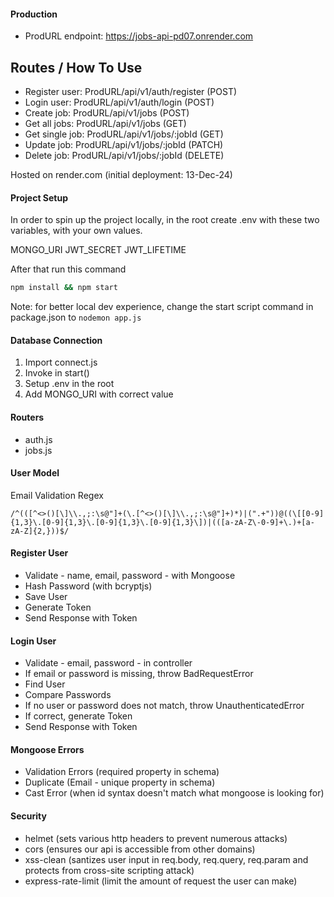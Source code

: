 #### Production

- ProdURL endpoint: https://jobs-api-pd07.onrender.com

## Routes / How To Use

- Register user: ProdURL/api/v1/auth/register (POST)
- Login user: ProdURL/api/v1/auth/login (POST)
- Create job: ProdURL/api/v1/jobs (POST)
- Get all jobs: ProdURL/api/v1/jobs (GET)
- Get single job: ProdURL/api/v1/jobs/:jobId (GET)
- Update job: ProdURL/api/v1/jobs/:jobId (PATCH)
- Delete job: ProdURL/api/v1/jobs/:jobId (DELETE)

Hosted on render.com (initial deployment: 13-Dec-24)

#### Project Setup

In order to spin up the project locally, in the root create .env with these two variables, with your own values.

MONGO_URI
JWT_SECRET
JWT_LIFETIME

After that run this command

```bash
npm install && npm start
```

Note: for better local dev experience, change the start script command in package.json to `nodemon app.js `

#### Database Connection

1. Import connect.js
2. Invoke in start()
3. Setup .env in the root
4. Add MONGO_URI with correct value

#### Routers

- auth.js
- jobs.js

#### User Model

Email Validation Regex

```regex
/^(([^<>()[\]\\.,;:\s@"]+(\.[^<>()[\]\\.,;:\s@"]+)*)|(".+"))@((\[[0-9]{1,3}\.[0-9]{1,3}\.[0-9]{1,3}\.[0-9]{1,3}\])|(([a-zA-Z\-0-9]+\.)+[a-zA-Z]{2,}))$/
```

#### Register User

- Validate - name, email, password - with Mongoose
- Hash Password (with bcryptjs)
- Save User
- Generate Token
- Send Response with Token

#### Login User

- Validate - email, password - in controller
- If email or password is missing, throw BadRequestError
- Find User
- Compare Passwords
- If no user or password does not match, throw UnauthenticatedError
- If correct, generate Token
- Send Response with Token

#### Mongoose Errors

- Validation Errors (required property in schema)
- Duplicate (Email - unique property in schema)
- Cast Error (when id syntax doesn't match what mongoose is looking for)

#### Security

- helmet (sets various http headers to prevent numerous attacks)
- cors (ensures our api is accessible from other domains)
- xss-clean (santizes user input in req.body, req.query, req.param and protects from cross-site scripting attack)
- express-rate-limit (limit the amount of request the user can make)
